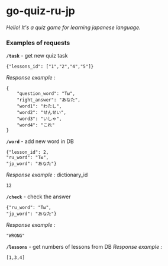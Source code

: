 # go-quiz-ru-jp

*Hello!*
*It's a quiz game for learning japanese language.*

### Examples of requests

**`/task`** - get new quiz task
```
{"lessons_id": ["1","2","4","5"]}
```
*Response example :*  
```
{
    "question_word": "Ты",
    "right_answer": "あなた",
    "word1": "わたし",
    "word2": "せんせい",
    "word3": "いしゃ",
    "word4": "これ"
}
```
**`/word`** - add new word in DB
```
{"lesson_id": 2,
"ru_word": "Ты",
"jp_word": "あなた"}
```
*Response example :*
dictionary_id
```
12
```
**`/check`** - check the answer
```
{"ru_word": "Ты",
"jp_word": "あなた"}
```
*Response example :* 
```
"WRONG"
```
**`/lessons`** - get numbers of lessons from DB
*Response example :* 
```
[1,3,4]
```